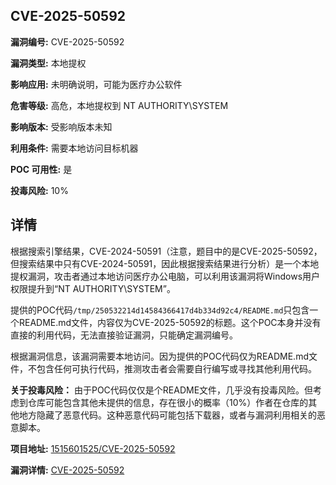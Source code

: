 ## CVE-2025-50592

**漏洞编号:** CVE-2025-50592

**漏洞类型:** 本地提权

**影响应用:** 未明确说明，可能为医疗办公软件

**危害等级:** 高危，本地提权到 NT AUTHORITY\SYSTEM

**影响版本:** 受影响版本未知

**利用条件:** 需要本地访问目标机器

**POC 可用性:** 是

**投毒风险:** 10%

## 详情

根据搜索引擎结果，CVE-2024-50591（注意，题目中的是CVE-2025-50592，但搜索结果中只有CVE-2024-50591，因此根据搜索结果进行分析）是一个本地提权漏洞，攻击者通过本地访问医疗办公电脑，可以利用该漏洞将Windows用户权限提升到“NT AUTHORITY\SYSTEM”。

提供的POC代码`/tmp/250532214d14584366417d4b334d92c4/README.md`只包含一个README.md文件，内容仅为CVE-2025-50592的标题。这个POC本身并没有直接的利用代码，无法直接验证漏洞，只能确定漏洞编号。

根据漏洞信息，该漏洞需要本地访问。因为提供的POC代码仅为README.md文件，不包含任何可执行代码，推测攻击者会需要自行编写或寻找其他利用代码。

**关于投毒风险：** 由于POC代码仅仅是个README文件，几乎没有投毒风险。但考虑到仓库可能包含其他未提供的信息，存在很小的概率（10%）作者在仓库的其他地方隐藏了恶意代码。这种恶意代码可能包括下载器，或者与漏洞利用相关的恶意脚本。

**项目地址:** [1515601525/CVE-2025-50592](https://github.com/1515601525/CVE-2025-50592)

**漏洞详情:** [CVE-2025-50592](https://nvd.nist.gov/vuln/detail/CVE-2025-50592)